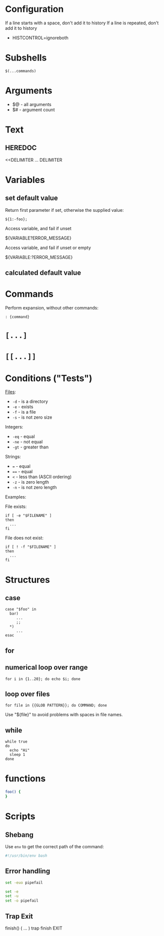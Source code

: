 # Configuration

If a line starts with a space, don't add it to history
If a line is repeated, don't add it to history

* HISTCONTROL=ignoreboth

# Subshells

```
$(...commands)
```

# Arguments

* $@ - all arguments
* $# - argument count

# Text

## HEREDOC

<<DELIMITER
...
DELIMITER

# Variables

## set default value

Return first parameter if set, otherwise the supplied value:

```
${1:-foo};
```

Access variable, and fail if unset

${VARIABLE?ERROR_MESSAGE}

Access variable, and fail if unset or empty

${VARIABLE:?ERROR_MESSAGE}

## calculated default value

# Commands

Perform expansion, without other commands:
```
: {command}
```

# `[...]`


# `[[...]]`


# Conditions ("Tests")

[Files](http://tldp.org/LDP/abs/html/fto.html):

* `-d` - is a directory
* `-e` - exists
* `-f` - is a file
* `-s` - is not zero size

Integers:

* `-eq` - equal
* `-ne` - not equal
* `-gt` - greater than

Strings:

* `=` - equal
* `==` - equal
* `<` - less than (ASCII ordering)
* `-z` - is zero length
* `-n` - is not zero length

Examples:

File exists:

```
if [ -e "$FILENAME" ]
then
  ...
fi
```

File does not exist:

```
if [ ! -f "$FILENAME" ]
then
  ...
fi
```

# Structures

## case

```
case "$foo" in
  bar)
     ...
     ;;
  *)
     ...
esac
```

## for

## numerical loop over range

```
for i in {1..20}; do echo $i; done
```

## loop over files

```
for file in {{GLOB PATTERN}}; do COMMAND; done
```

Use "${file}" to avoid problems with spaces in file names.

## while

```
while true
do
  echo "Hi"
  sleep 1
done
```

# functions

```sh
foo() {
}
```

# Scripts

## Shebang

Use `env` to get the correct path of the command:

```sh
#!/usr/bin/env bash
```

## Error handling

```sh
set -euo pipefail
```

```sh
set -e
set -u
set -o pipefail
```

## Trap Exit

finish() (
  ...
)
trap finish EXIT
